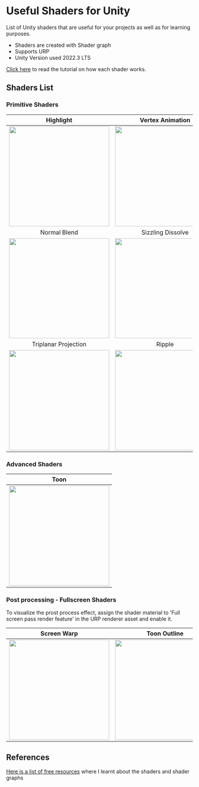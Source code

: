 

# Useful Shaders for Unity

List of Unity shaders that are useful for your projects as well as for learning purposes.
- Shaders are created with Shader graph
- Supports URP
- Unity Version used 2022.3 LTS

[Click here](https://knowercoder.com/blog/urp-shaders-for-unity-using-shader-graph/) to read the tutorial on how each shader works.

## Shaders List

### Primitive Shaders

Highlight |  Vertex Animation | Camera Distance Mask
:-------------------------:|:-------------------------:|:------------------------:
<img src="/_media/Higlight.jpg" width="270">  |  <img src="/_media/VertexAnimation.gif" width="270"> | <img src="/_media/CameraDistanceMask.gif" width="270">
Normal Blend |  Sizzling Dissolve | WindShake
<img src="/_media/NormalBlend.jpg" width="270">  |  <img src="/_media/SizzlingDissolve.gif" width="270"> | <img src="/_media/WindShake.gif" width="270">
Triplanar Projection |  Ripple | 
<img src="/_media/TriplanarProjection.jpg" width="270">  |  <img src="/_media/Ripple.gif" width="270"> |


### Advanced Shaders

| Toon |
| :-------------------------: |
| <img src="/_media/Toon.jpg" width="270"> |


### Post processing - Fullscreen Shaders

To visualize the prost process effect, assign the shader material to 'Full screen pass render feature' in the URP renderer asset and enable it.

| Screen Warp | Toon Outline |
| :-------------------------: | :-------------------------: |
| <img src="/_media/ScreenWarp.gif" width="270"> | <img src="/_media/ToonOutline_Postprocess.jpg" width="270"> |

## References

[Here is a list of free resources](https://knowercoder.com/blog/best-free-resources-to-master-shader-programming-in-unity/) where I learnt about the shaders and shader graphs



